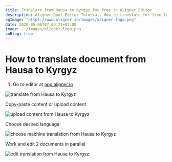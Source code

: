 ```yaml
---
title: Translate from Hausa to Kyrgyz for free in Aligner Editor
description: Aligner Dual Editor Tutorial. How to translate for free from Hausa to Kyrgyz. Aligner is multilingual document management platform. 
ogImage: "https://www.aligner.io/images/aligner-logo.png"
date: 2020-05-06T07:09:21+03:00
image: ../images/aligner-logo.png
onBlog: true
---
```


# How to translate document from Hausa to Kyrgyz

1. Go to editor at [app.aligner.io](https://app.aligner.io "Aligner App web page")

![translate from Hausa to Kyrgyz](../aligner-blank-editor.png "translate from Hausa to Kyrgyz")

Copy-paste content or upload content

![upload content from Hausa to Kyrgyz](../aligner-uploaded-document.png "upload content from Hausa to Kyrgyz")

Choose desired language

![choose machine translation from Hausa to Kyrgyz](../aligner-language-dropdown.png "choose machine translation from Hausa to Kyrgyz")

Work and edit 2 documents in parallel

![edit translation from Hausa to Kyrgyz](../aligner-double-sitded-editor.png "edit translation from Hausa to Kyrgyz")

